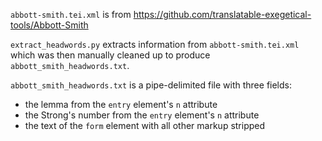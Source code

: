 `abbott-smith.tei.xml` is from https://github.com/translatable-exegetical-tools/Abbott-Smith

`extract_headwords.py` extracts information from `abbott-smith.tei.xml` which
was then manually cleaned up to produce `abbott_smith_headwords.txt`.

`abbott_smith_headwords.txt` is a pipe-delimited file with three fields:
   * the lemma from the `entry` element's `n` attribute
   * the Strong's number from the `entry` element's `n` attribute
   * the text of the `form` element with all other markup stripped
